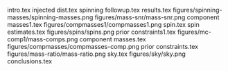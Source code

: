 intro.tex
injected dist.tex
spinning followup.tex
results.tex
figures/spinning-masses/spinning-masses.png
figures/mass-snr/mass-snr.png
component masses1.tex
figures/compmasses1/compmasses1.png
spin.tex
spin estimates.tex
figures/spins/spins.png
prior constraints1.tex
figures/mc-comp1/mass-comps.png
component masses.tex
figures/compmasses/compmasses-comp.png
prior constraints.tex
figures/mass-ratio/mass-ratio.png
sky.tex
figures/sky/sky.png
conclusions.tex

